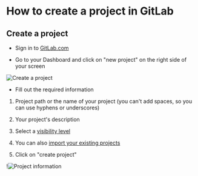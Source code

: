 # How to create a project in GitLab

## Create a project

* Sign in to [GitLab.com](https://gitlab.com)

* Go to your Dashboard and click on "new project" on the right side of your screen

![Create a project](simple_guide_images/new_project.png)

* Fill out the required information

1. Project path or the name of your project (you can't add spaces, so you can use hyphens or underscores)

1. Your project's description

1. Select a [visibility level](https://gitlab.com/help/public_access/public_access)

1. You can also [import your existing projects](http://doc.gitlab.com/ce/workflow/importing/README.html)

1. Click on "create project"

!![Project information](simple_guide_images/project_info.png)
